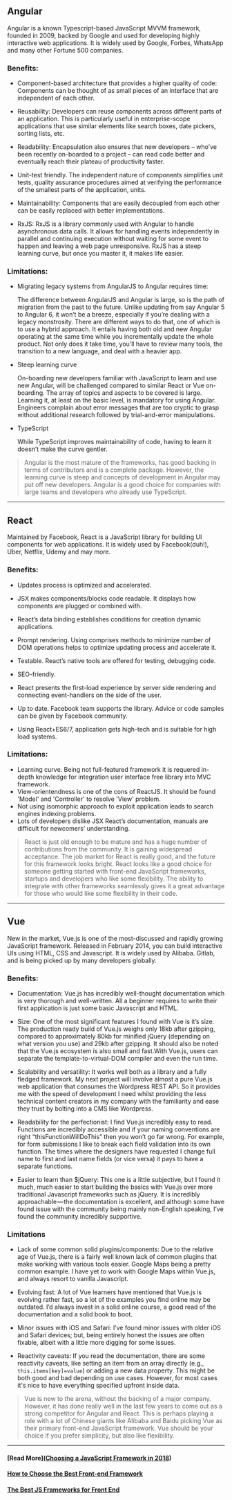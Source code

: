 ## Angular
Angular is a known Typescript-based JavaScript MVVM framework, founded in 2009, backed by Google and used for developing highly interactive web applications. It is widely used by Google, Forbes, WhatsApp and many other Fortune 500 companies.

### Benefits:
* Component-based architecture that provides a higher quality of code: Components can be thought of as small pieces of an interface that are independent of each other.

* Reusability: Developers can reuse components across different parts of an application. This is particularly useful in enterprise-scope applications that use similar elements like search boxes, date pickers, sorting lists, etc.

* Readability: Encapsulation also ensures that new developers – who’ve been recently on-boarded to a project – can read code better and eventually reach their plateau of productivity faster.

* Unit-test friendly. The independent nature of components simplifies unit tests, quality assurance procedures aimed at verifying the performance of the smallest parts of the application, units.

* Maintainability: Components that are easily decoupled from each other can be easily replaced with better implementations.

* RxJS: RxJS is a library commonly used with Angular to handle asynchronous data calls. It allows for handling events independently in parallel and continuing execution without waiting for some event to happen and leaving a web page unresponsive. RxJS has a steep learning curve, but once you master it, it makes life easier.

### Limitations:
* Migrating legacy systems from AngularJS to Angular requires time:

    The difference between AngularJS and Angular is large, so is the path of migration from the past to the future. Unlike updating from say Angular 5 to Angular 6, it won’t be a breeze, especially if you’re dealing with a legacy monstrosity. There are different ways to do that, one of which is to use a hybrid approach. It entails having both old and new Angular operating at the same time while you incrementally update the whole product. Not only does it take time, you’ll have to review many tools, the transition to a new language, and deal with a heavier app.

* Steep learning curve

    On-boarding new developers familiar with JavaScript to learn and use new Angular, will be challenged compared to similar React or Vue on-boarding. The array of topics and aspects to be covered is large. Learning it, at least on the basic level, is mandatory for using Angular. Engineers complain about error messages that are too cryptic to grasp without additional research followed by trial-and-error manipulations.

* TypeScript

    While TypeScript improves maintainability of code, having to learn it doesn’t make the curve gentler.

> Angular is the most mature of the frameworks, has good backing in terms of contributors and is a complete package. However, the learning curve is steep and concepts of development in Angular may put off new developers. Angular is a good choice for companies with large teams and developers who already use TypeScript.

___

## React
Maintained by Facebook, React is a JavaScript library for building UI components for web applications. It is widely used by Facebook(duh!), Uber, Netflix, Udemy and may more.

### Benefits:
* Updates process is optimized and accelerated.

* JSX makes components/blocks code readable. It displays how components are plugged or combined with.

* React’s data binding establishes conditions for creation dynamic applications.

* Prompt rendering. Using comprises methods to minimize number of DOM operations helps to optimize updating process and accelerate it.

* Testable. React’s native tools are offered for testing, debugging code.

* SEO-friendly.

* React presents the first-load experience by server side rendering and connecting event-handlers on the side of the user.

* Up to date. Facebook team supports the library. Advice or code samples can be given by Facebook community.

* Using React+ES6/7, application gets high-tech and is suitable for high load systems.

### Limitations:
* Learning curve. Being not full-featured framework it is requered in-depth knowledge for integration user interface free library into MVC framework.
* View-orientendness is one of the cons of ReactJS. It should be found 'Model' and 'Controller' to resolve 'View' problem.
* Not using isomorphic approach to exploit application leads to search engines indexing problems.
* Lots of developers dislike JSX React’s documentation, manuals are difficult for newcomers’ understanding.

> React is just old enough to be mature and has a huge number of contributions from the community. It is gaining widespread acceptance. The job market for React is really good, and the future for this framework looks bright.
React looks like a good choice for someone getting started with front-end JavaScript frameworks, startups and developers who like some flexibility. The ability to integrate with other frameworks seamlessly gives it a great advantage for those who would like some flexibility in their code.

___

## Vue
New in the market, Vue.js is one of the most-discussed and rapidly growing JavaScript framework. Released in February 2014, you can build interactive UIs using HTML, CSS and Javascript. It is widely used by Alibaba. Gitlab, and is being picked up by many developers globally.

### Benefits:
* Documentation: Vue.js has incredibly well-thought documentation which is very thorough and well-written. All a beginner requires to write their first application is just some basic Javascript and HTML.

* Size: One of the most significant features I found with Vue is it’s size. The production ready build of Vue.js weighs only 18kb after gzipping, compared to approximately 80kb for minified jQuery (depending on what version you use) and 29kb after gzipping. It should also be noted that the Vue.js ecosystem is also small and fast.With Vue.js, users can separate the template-to-virtual-DOM compiler and even the run time.

* Scalability and versatility: It works well both as a library and a fully fledged framework. My next project will involve almost a pure Vue.js web application that consumes the Wordpress REST API. So it provides me with the speed of development I need whilst providing the less technical content creators in my company with the familiarity and ease they trust by bolting into a CMS like Wordpress.

* Readability for the perfectionist: I find Vue.js incredibly easy to read. Functions are incredibly accessible and if your naming conventions are right “thisFunctionWillDoThis” then you won’t go far wrong. For example, for form submissions I like to break each field validation into its own function. The times where the designers have requested I change full name to first and last name fields (or vice versa) it pays to have a separate functions.

* Easier to learn than $jQuery: This one is a little subjective, but I found it much, much easier to start building the basics with Vue.js over more traditional Javascript frameworks such as jQuery. It is incredibly approachable — the documentation is excellent, and although some have found issue with the community being mainly non-English speaking, I’ve found the community incredibly supportive.

### Limitations
* Lack of some common solid plugins/components: Due to the relative age of Vue.js, there is a fairly well known lack of common plugins that make working with various tools easier. Google Maps being a pretty common example. I have yet to work with Google Maps within Vue.js, and always resort to vanilla Javascript.

* Evolving fast: A lot of Vue learners have mentioned that Vue.js is evolving rather fast, so a lot of the examples you find online may be outdated. I’d always invest in a solid online course, a good read of the documentation and a solid book to boot.

* Minor issues with iOS and Safari: I’ve found minor issues with older iOS and Safari devices; but, being entirely honest the issues are often fixable, albeit with a little more digging for some issues.

* Reactivity caveats: If you read the documentation, there are some reactivity caveats, like setting an item from an array directly (e.g., `this.items[key]=value`) or adding a new data property. This might be both good and bad depending on use cases. However, for most cases it's nice to have everything specified upfront inside data.

> Vue is new to the arena, without the backing of a major company.
However, it has done really well in the last few years to come out as a strong competitor for Angular and React. This is perhaps playing a role with a lot of Chinese giants like Alibaba and Baidu picking Vue as their primary front-end JavaScript framework. Vue should be your choice if you prefer simplicity, but also like flexibility.

___

#### [Read More]([Choosing a JavaScript Framework in 2018](https://medium.com/@ZombieCodeKill/choosing-a-javascript-framework-535745d0ab90))

#### [How to Choose the Best Front-end Framework](https://www.toptal.com/javascript/choosing-best-front-end-framework)

#### [The Best JS Frameworks for Front End](https://rubygarage.org/blog/best-javascript-frameworks-for-front-end)

